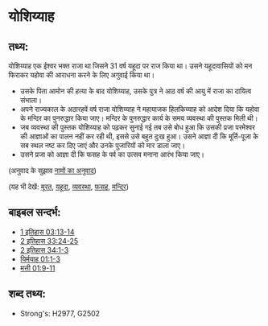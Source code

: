 # योशिय्याह #

## तथ्य: ##

योशिय्याह एक ईश्वर भक्त राजा था जिसने 31 वर्ष यहूदा पर राज किया था। उसने यहूदावासियों को मन फिराकर यहोवा की आराधना करने के लिए अगुवाई किया था।

* उसके पिता आमोन की हत्या के बाद योशिय्याह, उसके पुत्र ने आठ वर्ष की आयु में राजा का दायित्व संभाला।
* अपने राज्यकाल के अठारहवें वर्ष राजा योशिय्याह ने महायाजक हिलकिय्याह को आदेश दिया कि यहोवा के मन्दिर का पुनरुद्धार किया जाए। मन्दिर के पुनरुद्धार कार्य के समय व्यवस्था की पुस्तक मिली थी।
* जब व्यवस्था की पुस्तक योशिय्याह को पढ़कर सुनाई गई तब उसे बोध हुआ कि उसकी प्रजा परमेश्वर की आज्ञाओं का पालन नहीं कर रही थी, इससे उसे बहुत दुःख हुआ। उसने आज्ञा दी कि मूर्ति-पूजा के सब स्थल नष्ट कर दिए जाएं और उनके पुजारियों को मार डाला जाए।
* उसने प्रजा को आज्ञा दी कि फसह के पर्व का उत्सव मनाना आरंभ किया जाए।

(अनुवाद के सुझाव [नामों का अनुवाद](rc://hi/ta/man/translate/translate-names))

(यह भी देखें: [मूरत](../other/idol.md), [यहूदा](../names/judah.md), [व्यवस्था](../other/law.md), [फसह](../kt/passover.md), [मन्दिर](../kt/temple.md))

## बाइबल सन्दर्भ: ##

* [1 इतिहास 03:13-14](rc://hi/tn/help/1ch/03/13)
* [2 इतिहास 33:24-25](rc://hi/tn/help/2ch/33/24)
* [2 इतिहास 34:1-3](rc://hi/tn/help/2ch/34/01)
* [यिर्मयाह 01:1-3](rc://hi/tn/help/jer/01/01)
* [मत्ती 01:9-11](rc://hi/tn/help/mat/01/09)

## शब्द तथ्य: ##

* Strong's: H2977, G2502
